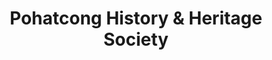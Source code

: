 ---
layout: repo
title: "Pohatcong History & Heritage Society"
id: 12343
permalink: repos/12343/
---